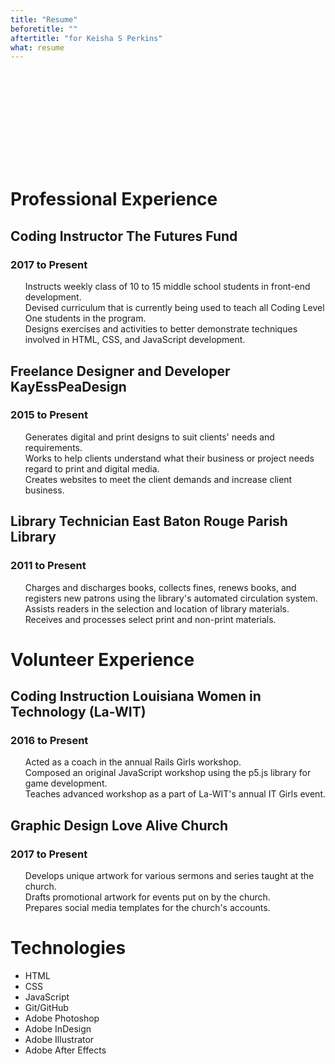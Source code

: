 ```yaml
---
title: "Resume"
beforetitle: ""
aftertitle: "for Keisha S Perkins"
what: resume
---
```


<a href="resume.pdf" download class="download-link button button-square">
	<svg>
		<use xlink:href="#document-download"></use>
	</svg>
</a>

<div class="resume-wrap">
<h1 class="resume-section-heading">Professional Experience</h1>
<div class="job">
	<h2 class="job-title">Coding Instructor <span class="job-location">The Futures Fund</span></h2>
	<h3 class="job-date">2017 to Present</h3>
	<p class="job-description">
		<ul class="task-list">
			<li class="task">Instructs weekly class of 10 to 15 middle school students in front-end development.</li>
			<li class="task">Devised curriculum that is currently being used to teach all Coding Level One students in the program.</li>
			<li class="task">Designs exercises and activities to better demonstrate techniques involved in HTML, CSS, and JavaScript development.</li>
		</ul>
	</p>
</div>
<div class="job">
	<h2 class="job-title">Freelance Designer and Developer <span class="job-location">KayEssPeaDesign</span></h2>
	<h3 class="job-date">2015 to Present</h3>
	<p class="job-description">
		<ul class="task-list">
			<li class="task">Generates digital and print designs to suit clients' needs and requirements.</li>
			<li class="task">Works to help clients understand what their business or project needs regard to print and digital media.</li>
			<li class="task">Creates websites to meet the client demands and increase client business.</li>
		</ul>
	</p>
</div>
<div class="job">
	<h2 class="job-title">Library Technician <span class="job-location">East Baton Rouge Parish Library</span></h2>
	<h3 class="job-date">2011 to Present</h3>
	<p class="job-description">
		<ul class="task-list">
			<li class="task"> Charges and discharges books, collects fines, renews books, and registers new patrons using the library's automated circulation system.</li>
			<li class="task"> Assists readers in the selection and location of library materials.</li>
			<li class="task">Receives and processes select print and non-print materials.</li>
		</ul>
	</p>
</div>
<h1 class="resume-section-heading">Volunteer Experience</h1>
<div class="job">
	<h2 class="job-title">Coding Instruction <span class="job-location">Louisiana Women in Technology (La-WIT)</span></h2>
	<h3 class="job-date">2016 to Present</h3>
	<p class="job-description">
		<ul class="task-list">
			<li class="task">Acted as a coach in the annual Rails Girls workshop.</li>
			<li class="task">Composed an original JavaScript workshop using the p5.js library for game development.</li>
			<li class="task">Teaches advanced workshop as a part of La-WIT's annual IT Girls event.</li>
		</ul>
	</p>
</div>
<div class="job">
	<h2 class="job-title">Graphic Design <span class="job-location">Love Alive Church</span></h2>
	<h3 class="job-date">2017 to Present</h3>
	<p class="job-description">
		<ul class="task-list">
			<li class="task">Develops unique artwork for various sermons and series taught at the church.</li>
			<li class="task">Drafts promotional artwork for events put on by the church.</li>
			<li class="task">Prepares social media templates for the church's accounts.</li>
		</ul>
	</p>
</div>
<h1 class="resume-section-heading">Technologies</h1>
<ul class="skill-list">
	<li class="skill">HTML</li>
	<li class="skill">CSS</li>
	<li class="skill">JavaScript</li>
	<li class="skill">Git/GitHub</li>
	<li class="skill">Adobe Photoshop</li>
	<li class="skill">Adobe InDesign</li>
	<li class="skill">Adobe Illustrator</li>
	<li class="skill">Adobe After Effects</li>
</ul>
</div>
<svg>
<symbol height="32px" version="1.1" viewBox="0 0 32 32" width="32px" id="document-download" >
	<path d="M16 25.05l-3.25-3.25-.75.75 4.5 4.5 4.5-4.5-.75-.75L17 25.05V14h-1v11.05zM19.5 3H9.003A2.005 2.005 0 0 0 7 5.007v22.986A2 2 0 0 0 8.997 30h15.006A1.999 1.999 0 0 0 26 28.01V10l-6-7h-.5zM19 4H8.996C8.446 4 8 4.455 8 4.995v23.01c0 .55.455.995 1 .995h15c.552 0 1-.445 1-.993V11h-4.002A1.995 1.995 0 0 1 19 8.994V4zm1 .5v4.491c0 .557.45 1.009.997 1.009H24.7L20 4.5z" fill="#ffffff" fill-rule="evenodd"/>
</symbol>
</svg>
